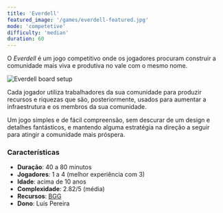 ```yaml
---
title: 'Everdell'
featured_image: '/games/everdell-featured.jpg'
mode: 'competetive'
difficulty: 'median'
duration: 60
---
```

O *Everdell* é um jogo competitivo onde os jogadores procuram construir a comunidade mais viva e produtiva no vale com o mesmo nome.

<!--more-->

![Everdell board setup](/games/everdell-featured.jpg)

Cada jogador utiliza trabalhadores da sua comunidade para produzir recursos e riquezas que são, posteriormente, usados para aumentar a infraestrutura e os membros da sua comunidade.

Um jogo simples e de fácil compreensão, sem descurar de um design e detalhes fantásticos, e mantendo alguma estratégia na direção a seguir para atingir a comunidade mais próspera.

### Características

- **Duração**: 40 a 80 minutos
- **Jogadores**: 1 a 4 (melhor experiência com 3)
- **Idade**: acima de 10 anos
- **Complexidade**: 2.82/5 (média)
- **Recursos**: [BGG](https://boardgamegeek.com/boardgame/199792/everdell)
- **Dono**: Luís Pereira

